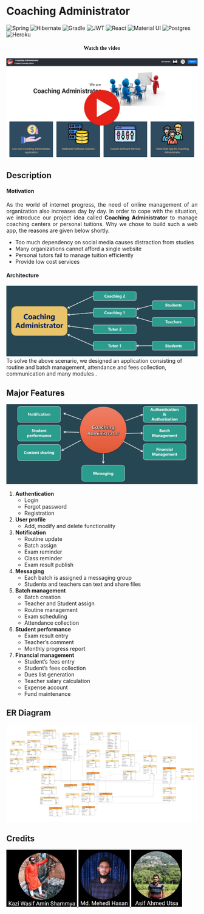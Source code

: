 # Coaching Administrator

![Spring](https://img.shields.io/badge/spring-%236DB33F.svg?style=for-the-badge&logo=spring&logoColor=white) ![Hibernate](https://img.shields.io/badge/Hibernate-59666C?style=for-the-badge&logo=Hibernate&logoColor=white) ![Gradle](https://img.shields.io/badge/Gradle-02303A.svg?style=for-the-badge&logo=Gradle&logoColor=white) ![JWT](https://img.shields.io/badge/JWT-black?style=for-the-badge&logo=JSON%20web%20tokens) ![React](https://img.shields.io/badge/react-%2320232a.svg?style=for-the-badge&logo=react&logoColor=%2361DAFB) ![Material UI](https://img.shields.io/badge/Material%20UI-007FFF?style=for-the-badge&logo=mui&logoColor=white) ![Postgres](https://img.shields.io/badge/postgres-%23316192.svg?style=for-the-badge&logo=postgresql&logoColor=white) ![Heroku](https://img.shields.io/badge/Heroku-430098?style=for-the-badge&logo=heroku&logoColor=white)


<h4 style='text-align:center; font-family: Cambria'><b> Watch the video</b></h4>

[![Watch the video](./database/images/Video%20Thumbnail.jpg)](https://youtu.be/y3P0Nfm4XYc)

## Description
#### Motivation

<div style='text-align: justify'>
As the world of internet progress, the need of online management  of an organization also increases day by day. In order to cope with the situation, we introduce our project idea called <b>Coaching Administrator</b> to manage coaching centers or personal tuitions. Why we chose to build such a web app, the reasons are given below shortly.
</div>

- Too much dependency on social media causes distraction from studies
- Many organizations cannot afford  a single website 
- Personal tutors fail to manage tuition efficiently 
- Provide low cost services

#### Architecture

![Architecture](./database/images/Architecture.jpg)
To solve the above scenario, we designed an application consisting of routine  and batch management, attendance and fees collection, communication and many modules .

## Major Features

![Major Features](./database/images/Features.jpg)

1. **Authentication**
   - Login
   - Forgot password
   - Registration
2. **User profile**
   - Add, modify and delete functionality
3. **Notification**
   - Routine update
   - Batch assign
   - Exam reminder
   - Class reminder
   - Exam result publish
4. **Messaging**
   - Each batch is assigned a messaging group
   - Students and teachers can text and share files
5. **Batch management**
    - Batch creation
    - Teacher and Student assign
    - Routine management
    - Exam scheduling
    - Attendance collection
6. **Student performance**
    - Exam result entry
    - Teacher’s comment
    - Monthly progress report
7. **Financial management**
    - Student’s fees entry
    - Student’s fees collection
    - Dues list generation
    - Teacher salary calculation
    - Expense account
    - Fund maintenance

## ER Diagram

![ER Diagram](./database/images/ERD.jpeg)

## Credits

<div>
  <a href="https://github.com/shammya">
    <img src="./database/images/shammya.jpg"/ height="150">
  </a><a href="https://github.com/md-mehedi">
    <img src="./database/images/md-mehedi.jpg"/ height="150">
  </a>
  <a href="https://github.com/asifahmedutsa">
    <img src="./database/images/asifahmedutsa.jpg"/ height="150">
  </a>
</div>
